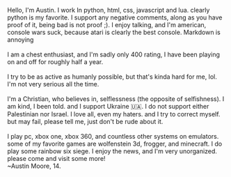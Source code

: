 Hello, I'm Austin. I work In python, html, css, javascript and lua. clearly python is my favorite. I support any negative comments, along as you have proof of it, being bad is not proof ;). I enjoy talking, and I'm american, console wars suck, because atari is clearly the best console. Markdown is annoying
<br><br>
I am a chest enthusiast, and I'm sadly only 400 rating, I have been playing on and off for roughly half a year.
<br><br>
I try to be as active as humanly possible, but that's kinda hard for me, lol. I'm not very serious all the time.
<br><br>
I'm a Christian, who believes in, selflessness (the opposite of selfishness). I am kind, I been told. and I support Ukraine 🇺🇦. I do not support either Palestinian nor Israel. I love all, even my haters. and I try to correct myself. but may fail, please tell me, just don't be rude about it.
<br><br>
I play pc, xbox one, xbox 360, and countless other systems on emulators. some of my favorite games are wolfenstein 3d, frogger, and minecraft. I do play some rainbow six siege. I enjoy the news, and I'm very unorganized. please come and visit some more!
<br>
~Austin Moore, 14.
